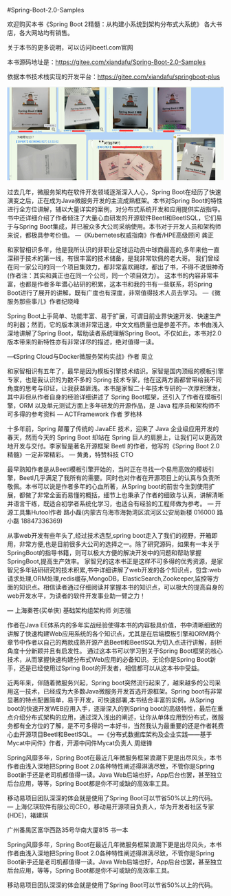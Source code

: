 #Spring-Boot-2.0-Samples

欢迎购买本书《Spring Boot 2精髓：从构建小系统到架构分布式大系统》
各大书店，各大网站均有销售。

关于本书的更多说明，可以访问ibeetl.com官网

本书源码地址是：https://gitee.com/xiandafu/Spring-Boot-2.0-Samples

依据本书技术栈实现的开发平台：https://gitee.com/xiandafu/springboot-plus

![](all.png)





过去几年，微服务架构在软件开发领域逐渐深入人心，Spring Boot在经历了快速演变之后，正在成为Java微服务开发的主流成熟框架。本书对Spring Boot的特性进行全方位讲解，辅以大量详实的案例，对分布式系统开发和应用提供实战指导。书中还详细介绍了作者倾注了大量心血研发的开源软件Beetl和BeetlSQL，它们易于与Spring Boot集成，并已被众多大公司采纳使用。本书对于开发人员和架构师来说，都极具参考价值。
—《Kubernetes权威指南》作者/HPE高级顾问 龚正


和家智相识多年，他是我所认识的非职业足球运动员中球商最高的,多年来他一直深耕于技术的第一线，有很丰富的技术储备，是我非常钦佩的老大哥。
我们曾经在同一家公司的同一个项目集效力，都非常喜欢踢球，都出了书，不得不说很神奇(作者注：其实和龚正也在同一个公司，同一个项目效力）。
这本书的内容非常丰富，也都是作者多年潜心钻研的积累，这本书和我的书有一些联系，将Spring Boot进行了展开的讲解，既有广度也有深度，非常值得技术人员去学习。
—《微服务那些事儿》作者纪晓峰




Spring Boot上手简单、功能丰富、易于扩展，可谓目前业界快速开发、快速生产的利器；然而，它的版本演进非常迅速，中文文档质量也是参差不齐。本书由浅入深地讲解了Spring Boot，帮助读者系统理解Spring Boot。不仅如此，本书对2.0版本带来的新特性亦有非常详尽的描述，绝对值得一读。

—《Spring Cloud与Docker微服务架构实战》作者 周立

和家智相识有五年了，最早是因为模板引擎技术结识。家智是国内顶级的模板引擎专家，也是我认识的为数不多的 Spring 技术专家，他在这两方面都曾带给我不同角度的思考与印证，让我获益匪浅。本书是家智二十年技术专研的一次厚积薄发，其中非但从作者自身的经验详细讲述了 Spring  Boot框架，还引入了作者在模板引擎，ORM 以及单元测试方面上多年研发的开源作品，是 Java 程序员和架构师不可多得的参考资料
— ACTFramework 作者 罗格林


十多年前，Spring 颠覆了传统的 JavaEE 技术，迎来了 Java 企业级应用开发的春天，然而今天的 Spring Boot 却站在 Spring 巨人的肩膀上，让我们可以更高效地开发与交付。李家智是著名开源框架 Beetl 的作者，他写的《Spring Boot 2.0 精髓》一定非常精彩。
— 黄勇，特赞科技 CTO


最早熟知作者是从Beetl模板引擎开始的，当时正在寻找一个易用高效的模板引擎，Beetl几乎满足了我所有的需要。同时也对作者在开源项目上的认真与负责所敬佩。本书可以说是作者多年的心血所著，从Spring boot的前世今生到使用扩展，都做了非常全面而易懂的概括，细节上也秉承了作者的细致与认真，讲解清晰并语言干练，既适合初学者系统化学习，也适合有经验的工程师做为参考。
— 开源工具集Hutool作者 路小磊(内蒙古乌海市海勃湾区滨河区公安局新楼 016000 路小磊 18847336369)



从事web开发有些年头了,经过技术选型,spring boot走入了我们的视野，开箱即用，非常方便,也是目前很多大公司的选择之一。除了研究源码，如果有一本关于SpringBoot的指导书籍，则可以极大方便的解决开发中的问题和帮助掌握SpringBoot,提高生产效率。
家智兄的这本书正是这样不可多得的优秀资源，是家智兄多年钻研研究的技术积累,书中详细讲解了web开发的各个知识点，包含:web请求处理,ORM处理,redis缓存,MongoDB，ElasticSearch,Zookeeper,监控等方面的知识点。相信读者通过仔细阅读并掌握本书的知识点，可以极大的提高自身的web开发水平，为读者的软件开发事业助一臂之力！

—  上海秦苍(买单侠) 基础架构组架构师 刘志强

作者在Java EE体系内的多年实战经验使得本书的内容极具价值，书中清晰细致的讲解了快速构建Web应用系统的各个知识点，尤其是在后端模板引擎和ORM两个章节中作者以自己的两款成熟开源产品Beetl和BeetlSQL为切入点进行讲解，剖析角度十分新颖并且有启发性。
通过这本书可以学习到关于Spring Boot框架的核心技术，从而掌握快速构建分布式Web应用的必备知识。无论你是Spring Boot新手，还是已经使用过Spring Boot的开发者，相信都可以从这本书中受益。



近两年来，伴随着微服务兴起，Spring boot突然流行起来了，越来越多的公司采用这一技术，已经成为大多数Java微服务开发首选开源框架。Spring boot有非常显著的特点配置简单，易于开发，可快速部署,本书结合丰富的实例，从Spring boot的快速开发WEB应用入手，逐渐深入的到Spring boot的高级特性，最后在重点介绍分布式架构的应用，通过深入浅出的阐述，让你从单体应用到分布式，微服务都有全方位的了解，是不可多得的一本好书，当然我认为最重要的还是作者耗费心血开源项目Beetl和BeetlSQL。
—《分布式数据库架构及企业实践——基于Mycat中间件》作者，开源中间件Mycat负责人 周继锋


Spring风靡多年，Spring Boot在最近几年微服务框架浪潮下更是出尽风头，本书作者由浅入深地把Spring Boot 2.0各种特性阐述得淋漓尽致，不管你是Spring Boot新手还是老司机都值得一读。Java Web后端也好，App后台也罢，甚至独立后台应用，等等，Spring Boot都是你不可或缺的高效率工具。

移动易项目团队深深的体会就是使用了Spring Boot可以节省50%以上的代码。
— 上海亿琪软件有限公司CEO，移动易开源项目负责人，华为开发者社区专家(HDE)，褚建琪


广州番禺区富华西路35号华南大厦815 书一本

Spring风靡多年，Spring Boot在最近几年微服务框架浪潮下更是出尽风头，本书作者由浅入深地把Spring Boot 2.0各种特性阐述得淋漓尽致，不管你是Spring Boot新手还是老司机都值得一读。Java Web后端也好，App后台也罢，甚至独立后台应用，等等，Spring Boot都是你不可或缺的高效率工具。

移动易项目团队深深的体会就是使用了Spring Boot可以节省50%以上的代码。

